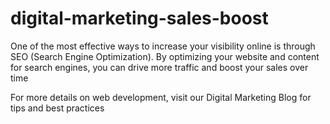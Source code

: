 # digital-marketing-sales-boost

One of the most effective ways to increase your visibility online is through SEO (Search Engine Optimization). By optimizing your website and content for search engines, you can drive more traffic and boost your sales over time

For more details on web development, visit our Digital Marketing Blog for tips and best practices
